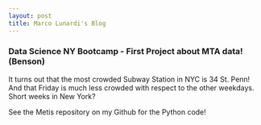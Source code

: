 ```yaml
---
layout: post
title: Marco Lunardi's Blog
---
```


### Data Science NY Bootcamp - First Project about MTA data! (Benson)


It turns out that the most crowded Subway Station in NYC is 34 St. Penn!
And that Friday is much less crowded with respect to the other weekdays.
Short weeks in New York?

See the Metis repository on my Github for the Python code!
